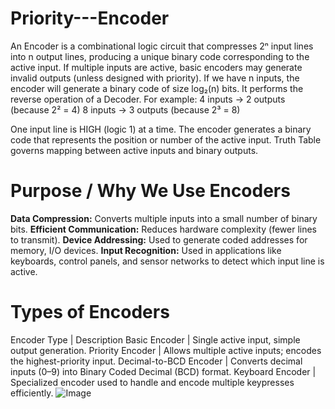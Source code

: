 # Priority---Encoder

An Encoder is a combinational logic circuit that compresses 2ⁿ input lines into n output lines, producing a unique binary code corresponding to the active input.
If multiple inputs are active, basic encoders may generate invalid outputs (unless designed with priority).
If we  have n inputs, the encoder will generate a binary code of size log₂(n) bits.
It performs the reverse operation of a Decoder.
For example:
4 inputs → 2 outputs (because 2² = 4)
8 inputs → 3 outputs (because 2³ = 8)

One input line is HIGH (logic 1) at a time.
The encoder generates a binary code that represents the position or number of the active input.
Truth Table governs mapping between active inputs and binary outputs.

# Purpose / Why We Use Encoders

**Data Compression:** Converts multiple inputs into a small number of binary bits.
**Efficient Communication:** Reduces hardware complexity (fewer lines to transmit).
**Device Addressing:** Used to generate coded addresses for memory, I/O devices.
**Input Recognition:** Used in applications like keyboards, control panels, and sensor networks to detect which input line is active.

# Types of Encoders

Encoder Type | Description
Basic Encoder | Single active input, simple output generation.
Priority Encoder | Allows multiple active inputs; encodes the highest-priority input.
Decimal-to-BCD Encoder | Converts decimal inputs (0–9) into Binary Coded Decimal (BCD) format.
Keyboard Encoder | Specialized encoder used to handle and encode multiple keypresses efficiently.
![Image](https://github.com/user-attachments/assets/2a07791e-2dd1-440c-ae93-fc27389a4bf2)

